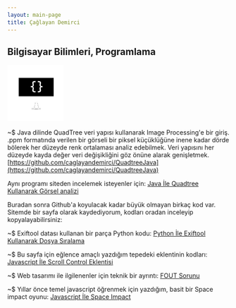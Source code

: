 ```yaml
---
layout: main-page
title: Çağlayan Demirci
---
```


## Bilgisayar Bilimleri, Programlama

<img class="icon_image" src="images/iconcs.png">

~$ Java dilinde QuadTree veri yapısı kullanarak Image Processing'e bir giriş. .ppm formatında verilen bir görseli bir piksel küçüklüğüne inene kadar dörde bölerek her düzeyde renk ortalaması analiz edebilmek. Veri yapısını her düzeyde kayda değer veri değişikliğini göz önüne alarak genişletmek. [https://github.com/caglayandemirci/QuadtreeJava](https://github.com/caglayandemirci/QuadtreeJava)

Aynı programı siteden incelemek isteyenler için: [Java İle Quadtree Kullanarak Görsel analizi](caglayandemirci.github.io/java-ile-quadtree-kullanarak-gorsel-analizi)

Buradan sonra Github'a koyulacak kadar büyük olmayan birkaç kod var. Sitemde bir sayfa olarak kaydediyorum, kodları oradan inceleyip kopyalayabilirsiniz:

~$ Exiftool datası kullanan bir parça Python kodu: [Python İle Exiftool Kullanarak Dosya Sıralama](caglayandemirci.github.io/python-ile-exiftool-kullanarak-dosya-siralama)

~$ Bu sayfa için eğlence amaçlı yazdığım tepedeki eklentinin kodları: [Javascript İle Scroll Control Eklentisi](caglayandemirci.github.io/javascript-ile-scroll-control-eklentisi)

~$ Web tasarımı ile ilgilenenler için teknik bir ayrıntı: [FOUT Sorunu](caglayandemirci.github.io/fout-sorunu)

~$ Yıllar önce temel javascript öğrenmek için yazdığım, basit bir Space impact oyunu: [Javascript İle Space Impact](caglayandemirci.github.io/javascript-ile-space-impact)

<style>
    #hp { color: #fff; }
</style>
